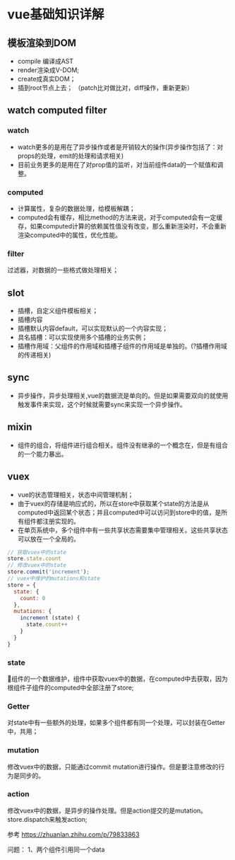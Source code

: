 # vue基础知识详解
## 模板渲染到DOM
- compile 编译成AST
- render渲染成V-DOM;
- create成真实DOM；
- 插到root节点上去；
（patch比对做比对，diff操作，重新更新）

## watch computed filter
### watch
- watch更多的是用在了异步操作或者是开销较大的操作(异步操作包括了：对props的处理，emit的处理和请求相关)
- 目前业务更多的是用在了对prop值的监听，对当前组件data的一个赋值和调整。

### computed
- 计算属性，复杂的数据处理，给模板解耦；
- computed会有缓存，相比method的方法来说，对于computed会有一定缓存，如果computed计算的依赖属性值没有改变，那么重新渲染时，不会重新渲染computed中的属性，优化性能。

### filter
过滤器，对数据的一些格式做处理相关；

## slot
- 插槽，自定义组件模板相关；
- 插槽内容 <slot></slot>
- 插槽默认内容<slot>default</slot>，可以实现默认的一个内容实现；
- 具名插槽：可以实现使用多个插槽的业务实例；
- 插槽作用域：父组件的作用域和插槽子组件的作用域是单独的。(?插槽作用域的传递相关)


## sync
- 异步操作，异步处理相关,vue的数据流是单向的。但是如果需要双向的就使用触发事件来实现，这个时候就需要sync来实现一个异步操作。

## mixin
- 组件的组合，将组件进行组合相关。组件没有继承的一个概念在，但是有组合的一个能力暴出。

## vuex
- vue的状态管理相关，状态中间管理机制；
- 由于vuex的存储是响应式的，所以在store中获取某个state的方法是从computed中返回某个状态；并且computed中可以访问到store中的值，是所有组件都注册实现的。
- 在单页系统中，多个组件中有一些共享状态需要集中管理相关。这些共享状态可以放在一个全局的。
```js
// 获取vuex中的state
store.state.count
// 修改vuex中的state
store.commit('increment');
// vuex中维护的mutations和state
store = {
  state: {
    count: 0
  },
  mutations: {
    increment (state) {
      state.count++
    }
  }
}
```
### state
组件的一个数据维护，组件中获取vuex中的数据，在computed中去获取，因为根组件子组件的computed中全部注册了store;
### Getter
对state中有一些额外的处理，如果多个组件都有同一个处理，可以封装在Getter中，共用；
### mutation
修改vuex中的数据，只能通过commit mutation进行操作。但是要注意修改的行为是同步的。
### action
修改vuex中的数据，是异步的操作处理。但是action提交的是mutation。store.dispatch来触发action;


参考
https://zhuanlan.zhihu.com/p/79833863

问题：
1、两个组件引用同一个data
